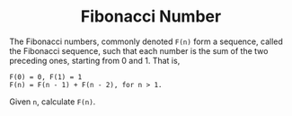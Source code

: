 ﻿<h1 align="center">Fibonacci Number</h1>

The Fibonacci numbers, commonly denoted `F(n)` form a sequence, called the Fibonacci sequence, such that each number is the sum of the two preceding ones, starting from 0 and 1. That is,

`F(0) = 0, F(1) = 1` <br>
`F(n) = F(n - 1) + F(n - 2), for n > 1.`

Given `n`, calculate `F(n)`.
